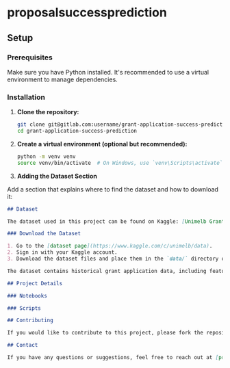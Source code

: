 # proposalsuccessprediction

## Setup

### Prerequisites

Make sure you have Python installed. It's recommended to use a virtual environment to manage dependencies.

### Installation

1. **Clone the repository:**
   ```sh
   git clone git@gitlab.com:username/grant-application-success-prediction.git
   cd grant-application-success-prediction

2. **Create a virtual environment (optional but recommended):**
   ```sh
   python -m venv venv
   source venv/bin/activate  # On Windows, use `venv\Scripts\activate`

3. **Adding the Dataset Section**

Add a section that explains where to find the dataset and how to download it:

```markdown
## Dataset

The dataset used in this project can be found on Kaggle: [Unimelb Grant Application Success Prediction](https://www.kaggle.com/c/unimelb/data).

### Download the Dataset

1. Go to the [dataset page](https://www.kaggle.com/c/unimelb/data).
2. Sign in with your Kaggle account.
3. Download the dataset files and place them in the `data/` directory of this project.

The dataset contains historical grant application data, including features such as applicant details, project summary, requested amount, etc.

## Project Details

### Notebooks

### Scripts

## Contributing

If you would like to contribute to this project, please fork the repository and use a feature branch. Pull requests are warmly welcome.

## Contact

If you have any questions or suggestions, feel free to reach out at [prajaktadhawale29@gmail.com](mailto:prajaktadhawale29@gmail.com).


















